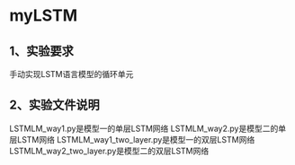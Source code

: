# myLSTM
## 1、实验要求
手动实现LSTM语言模型的循环单元
## 2、实验文件说明
LSTMLM_way1.py是模型一的单层LSTM网络
LSTMLM_way2.py是模型二的单层LSTM网络
LSTMLM_way1_two_layer.py是模型一的双层LSTM网络
LSTMLM_way2_two_layer.py是模型二的双层LSTM网络
